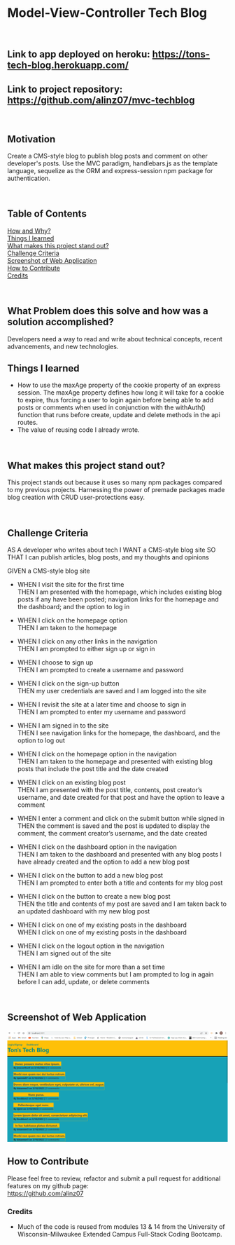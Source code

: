 # Model-View-Controller Tech Blog
<br/>

## **Link** to app deployed on heroku: https://tons-tech-blog.herokuapp.com/ 

## **Link** to project repository: https://github.com/alinz07/mvc-techblog 
<br/>

## **Motivation**
Create a CMS-style blog to publish blog posts and comment on other developer's posts. Use the MVC paradigm, handlebars.js as the template language, sequelize as the ORM and express-session npm package for authentication.

<br/>

## **Table of Contents**
[How and Why?](#what-problem-does-this-solve-and-how-was-a-solution-accomplished) <br/>
[Things I learned](#things-i-learned) <br/>
[What makes this project stand out?](#what-makes-this-project-stand-out) <br/>
[Challenge Criteria](#challenge-criteria)<br/>
[Screenshot of Web Application](#screenshot-of-web-application)<br/>
[How to Contribute](#how-to-contribute)<br/>
[Credits](#credits)<br/>
  
<br/>

## **What Problem does this solve and how was a solution accomplished?**
Developers need a way to read and write about technical concepts, recent advancements, and new technologies.
<br/>

## **Things I learned**
* How to use the maxAge property of the cookie property of an express session. The maxAge property defines how long it will take for a cookie to expire, thus forcing a user to login again before being able to add posts or comments when used in conjunction with the withAuth() function that runs before create, update and delete methods in the api routes.
* The value of reusing code I already wrote.
<br/>

## **What makes this project stand out?**
This project stands out because it uses so many npm packages compared to my previous projects. Harnessing the power of premade packages made blog creation with CRUD user-protections easy.


<br/>

## **Challenge Criteria**
AS A developer who writes about tech
I WANT a CMS-style blog site
SO THAT I can publish articles, blog posts, and my thoughts and opinions

GIVEN a CMS-style blog site<br/>

* WHEN I visit the site for the first time<br/>
THEN I am presented with the homepage, which includes existing blog posts if any have been posted; navigation links for the homepage and the dashboard; and the option to log in

* WHEN I click on the homepage option<br/>
THEN I am taken to the homepage

* WHEN I click on any other links in the navigation<br/>
THEN I am prompted to either sign up or sign in

* WHEN I choose to sign up<br/>
THEN I am prompted to create a username and password

* WHEN I click on the sign-up button<br/>
THEN my user credentials are saved and I am logged into the site

* WHEN I revisit the site at a later time and choose to sign in<br/>
THEN I am prompted to enter my username and password

* WHEN I am signed in to the site<br/>
THEN I see navigation links for the homepage, the dashboard, and the option to log out

* WHEN I click on the homepage option in the navigation<br/>
THEN I am taken to the homepage and presented with existing blog posts that include the post title and the date created

* WHEN I click on an existing blog post<br/>
THEN I am presented with the post title, contents, post creator’s username, and date created for that post and have the option to leave a comment

* WHEN I enter a comment and click on the submit button while signed in<br/>
THEN the comment is saved and the post is updated to display the comment, the comment creator’s username, and the date created

* WHEN I click on the dashboard option in the navigation<br/>
THEN I am taken to the dashboard and presented with any blog posts I have already created and the option to add a new blog post

* WHEN I click on the button to add a new blog post<br/>
THEN I am prompted to enter both a title and contents for my blog post

* WHEN I click on the button to create a new blog post<br/>
THEN the title and contents of my post are saved and I am taken back to an updated dashboard with my new blog post

* WHEN I click on one of my existing posts in the dashboard<br/>
WHEN I click on one of my existing posts in the dashboard

* WHEN I click on the logout option in the navigation<br/>
THEN I am signed out of the site

* WHEN I am idle on the site for more than a set time<br/>
THEN I am able to view comments but I am prompted to log in again before I can add, update, or delete comments
<br/>

## **Screenshot of Web Application**
![gif-of-webapp](./public/images/challenge-14.gif)
<br/>

## **How to Contribute**
Please feel free to review, refactor and submit a pull request for additional features on my github page: <br/>
https://github.com/alinz07 

### **Credits**
* Much of the code is reused from modules 13 & 14 from the University of Wisconsin-Milwaukee Extended Campus Full-Stack Coding Bootcamp.
